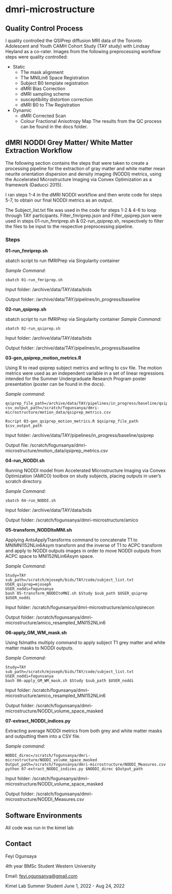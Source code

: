 # dmri-microstructure

## Quality Control Process
I quality controlled the QSIPrep diffusion MRI data of the Toronto Adolescent and Youth CAMH Cohort Study (TAY study) with Lindsay Heyland as a co-rater. Images from the following preprocessing workflow steps were quality controlled:
- Static
  - T1w mask alignment
  - T1w MNILin6 Space Registration
  - Subject B0 template registration
  - dMRI Bias Correction
  - dMRI sampling scheme 
  - susceptibility distortion correction
  - dMRI B0 to T1w Registration
- Dynamic
  - dMRI Corrected Scan 
  - Colour Fractional Anisotropy Map
The results from the QC process can be found in the docs folder.

## dMRI NODDI Grey Matter/ White Matter Extraction Workflow
The following section contains the steps that were taken to create a processing pipeline for the extraction of gray matter and white matter mean neurite orientation dispersion and density imaging (NODDI) metrics, using the Accelerated Microstructure Imaging via Convex Optimization as a framework (Daducci 2015).

I ran steps 1-4 in the dMRI NODDI workflow and then wrote code for steps 5-7, to obtain our final NODDI metrics as an output. 

The Subject_list.txt file was used in the code for steps 1-2 & 4-6 to loop through TAY participants. Filter_fmriprep.json and Filter_qsiprep.json were used in steps 01-run_fmriprep.sh & 02-run_qsiprep.sh, respectively to filter the files to be input to the respective preprocessing pipeline.

### Steps
**01-run_fmriprep.sh**

sbatch script to run fMRIPrep via Singularity container

*Sample Command:*

```
sbatch 01-run_fmriprep.sh
```
Input folder: /archive/data/TAY/data/bids

Output folder: /archive/data/TAY/pipelines/in_progress/baseline

**02-run_qsiprep.sh**

sbatch script to run fMRIPrep via Singularity container
*Sample Command:*
```
sbatch 02-run_qsiprep.sh
```
Input folder: /archive/data/TAY/data/bids

Output folder: /archive/data/TAY/pipelines/in_progress/baseline

**03-gen_qsiprep_motion_metrics.R**

Using R to read qsiprep subject metrics and writing to csv file. The motion metrics were used as an independent variable in a set of linear regressions intended for the Summer Undergraduate Research Program poster presentation (poster can be found in the docs).

*Sample command:*

```
qsiprep_file_path=/archive/data/TAY/pipelines/in_progress/baseline/qsiprep
csv_output_path=/scratch/fogunsanya/dmri-microstructure/motion_data/qsiprep_metrics.csv

Rscript 03-gen_qsiprep_motion_metrics.R $qsiprep_file_path $csv_output_path
```
Input folder: /archive/data/TAY/pipelines/in_progress/baseline/qsiprep

Output file: /scratch/fogunsanya/dmri-microstructure/motion_data/qsiprep_metrics.csv

**04-run_NODDI.sh**

Running NODDI model from Accelerated Microstructure Imaging via Convex Optimization (AMICO) toolbox on study subjects, placing outputs in user’s scratch directory.

*Sample Command:*
```
sbatch 04-run_NODDI.sh
```
Input folder: /archive/data/TAY/data/bids

Output folder: /scratch/fogunsanya/dmri-microstructure/amico 

**05-transform_NODDItoMNI.sh**

Applying AntsApplyTransforms command to concatenate T1 to MNIMNI152NLin6Asym transform and the inverse of T1 to ACPC transform and apply to NODDI outputs images in order to move NODDI outputs from ACPC space to MNI152NLin6Asym space.

*Sample Command:*
```
Study=TAY
sub_path=/scratch/mjoseph/bids/TAY/code/subject_list.txt
USER_qsiprep=mjoseph 
USER_noddi=fogunsanya
bash 05-transform_NODDItoMNI.sh $Study $sub_path $USER_qsiprep $USER_noddi
```
Input folder: /scratch/fogunsanya/dmri-microstructure/amico/qsirecon

Output folder: /scratch/fogunsanya/dmri-microstructure/amico_resampled_MNI152NLin6

**06-apply_GM_WM_mask.sh**

Using fslmaths multiply command to apply subject T1 grey matter and white matter masks to NODDI outputs.

*Sample Command:*
```
Study=TAY
sub_path=/scratch/mjoseph/bids/TAY/code/subject_list.txt
USER_noddi=fogunsanya
bash 06-apply_GM_WM_mask.sh $Study $sub_path $USER_noddi
```

Input folder: /scratch/fogunsanya/dmri-microstructure/amico_resampled_MNI152NLin6

Output folder: /scratch/fogunsanya/dmri-microstructure/NODDI_volume_space_masked

**07-extract_NODDI_indices.py**

Extracting average NODDI metrics from both grey and white matter masks and outputting them into a CSV file.

*Sample command:*
```
NODDI_direc=/scratch/fogunsanya/dmri-microstructure/NODDI_volume_space_masked 
Output_path=/scratch/fogunsanya/dmri-microstructure/NODDI_Measures.csv
python 07-extract_NODDI_indices.py $NODDI_direc $Output_path
```
Input folder: /scratch/fogunsanya/dmri-microstructure/NODDI_volume_space_masked

Output folder: /scratch/fogunsanya/dmri-microstructure/NODDI_Measures.csv

## Software Environments
All code was run in the kimel lab

## Contact
Feyi Ogunsaya

4th year BMSc Student Western University

Email: feyi.ogunsanya@gmail.com

Kimel Lab Summer Student June 1, 2022 - Aug 24, 2022
